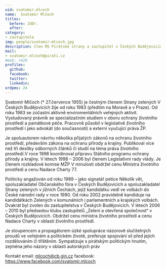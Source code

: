 ```yaml
---
uid: svatomir.mlcoch
name:  Svatomír Mlčoch
titles:
  before: JUDr.
  after:
category:
- zastupitele
img: people/svatomir-mlcoch.jpg
description: člen MS Pirátské strany a zastupitel v Českých Budějovicích
mail:
- svatomir.mlcoch@pirati.cz
#mob: +420
profiles:
  github:
  facebook:				
  twitter:
  linkedin:
ordpms: 24 
---
```


Svatomír Mlčoch (* 27.července 1955) je čestným členem Strany zelených V Českých Budějovicích žije od roku 1983 (předtím na Moravě a v Praze). Od roku 1983 se zúčastní aktivně enviromentálních veřejných aktivit. Vystudovaný právník se specializačním studiem v oboru ochrany životního prostředí a památkové péče. Pracovně působil v legislativě životního prostředí i jako advokát (do současnosti) a externí vyučující práva ŽP.

Je spoluautorem návrhu několika přijatých zákonů na ochranu životního prostředí, především zákona na ochranu přírody a krajiny. Publikoval více než tři desítky odborných článků či studií na téma práva životního prostředí.V roce 1998 koordinoval přípravu Státního programu ochrany přírody a krajiny. V létech 1998 – 2006 byl členem Legislativní rady vlády. Je členem rozkladové komise MŽP V minulosti obdržel cenu Ministra životního prostředí a cenu Nadace Charty 77.

Politicky angažován od roku 1989 – jako signatář petice Několik vět, spoluzakladatel Občanského fóra v Českých Budějovicích a spoluzakladatel Strany zelených v jižních Čechách, jejíž kandidátku vedl ve volbách do České národní rady v roce 1990. Od roku 2002 pravidelně kandiduje na kandidátkách Zelených v komunálních i parlamentních a krajských volbách. Dvakrát byl zvolen do zastupitelstva v Českých Budějovicích. V létech 2006 – 2010 byl předsedou klubu zastupitelů „Zelení a otevřená společnost“ v Českých Budějovicích. Obdržel cenu ministra životního prostředí a cenu Nadace Charty v oblasti životního prostředí.

Je stoupencem a propagátorem úzké spolupráce názorově slučitelných proudů ve veřejném a politickém životě, preferuje spojování sil před jejich rozdělováním či tříštěním. Sympatizuje s pirátským politickým hnutím, zejména jeho názory v oblasti autorských práv

Kontakt email: mlcoch@cb.gin.cz facebook: https://www.facebook.com/svatomir.mlcoch